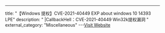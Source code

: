 ---
title: "【Windows 提权】CVE-2021-40449 EXP about windows 10 14393 LPE"
description: "
|CallbackHell：CVE-2021-40449 Win32k提权漏洞
"
external_category: "Miscellaneous"
---[Visit Website](https://github.com/KaLendsi/CVE-2021-40449-Exploit)

